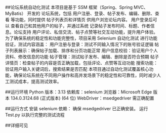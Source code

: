 ##论坛系统自动化测试
本项目是基于 SSM 框架（Spring、Spring MVC、MyBatis） 开发的 论坛系统，包括 用户注册、登录、帖子发布、编辑、删除、查看 等功能，同时提供 帖子列表页和详情页 供用户浏览论坛内容。
用户登录后可以 查看自己和其他用户的帖子，并通过系统 记录帖子发布时间、标题、作者信息。论坛支持 用户评论、私信交流、帖子点赞等社交互动功能，提升用户体验。
为了确保系统的稳定性和功能完整性，项目采用 Selenium 自动化测试 进行功能验证，测试内容涵盖：
用户注册与登录：测试不同输入情况下的账号验证逻辑
帖子列表展示：确保帖子加载、排序和分页功能正常
用户信息校验：验证用户个人资料、修改信息的功能
帖子管理：测试帖子发布、编辑、删除是否符合预期
帖子详情页：检查帖子的内容是否正确加载，包括评论、点赞等互动功能
搜索功能：验证用户输入关键词后，搜索结果是否匹配
本项目通过自动化测试覆盖核心功能，确保论坛系统在不同用户操作和高并发场景下的稳定性和可靠性，同时减少人工测试成本，提高测试效率。

##运行环境
Python 版本：3.13
依赖库：selenium
浏览器：Microsoft Edge
版本 134.0.3124.68 (正式版本) (64 位)
WebDriver：msedgedriver 需正确配置

##运行方式
安装 selenium
依赖： 确保 msedgedriver 已正确安装。
运行 Test.py 以执行完整的测试流程

##详细可见
